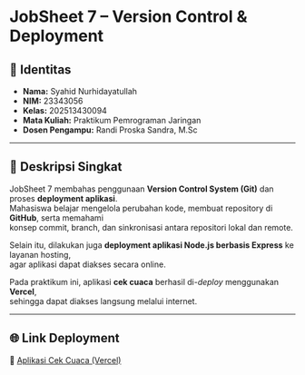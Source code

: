 # JobSheet 7 – Version Control & Deployment

## 🪪 Identitas
- **Nama:** Syahid Nurhidayatullah  
- **NIM:** 23343056  
- **Kelas:** 202513430094  
- **Mata Kuliah:** Praktikum Pemrograman Jaringan  
- **Dosen Pengampu:** Randi Proska Sandra, M.Sc  

---

## 📖 Deskripsi Singkat
JobSheet 7 membahas penggunaan **Version Control System (Git)** dan proses **deployment aplikasi**.  
Mahasiswa belajar mengelola perubahan kode, membuat repository di **GitHub**, serta memahami  
konsep commit, branch, dan sinkronisasi antara repositori lokal dan remote.

Selain itu, dilakukan juga **deployment aplikasi Node.js berbasis Express** ke layanan hosting,  
agar aplikasi dapat diakses secara online.  

Pada praktikum ini, aplikasi **cek cuaca** berhasil di-*deploy* menggunakan **Vercel**,  
sehingga dapat diakses langsung melalui internet.

---

## 🌐 Link Deployment

🔗 [Aplikasi Cek Cuaca (Vercel)](https://aplikasi-cuaca-syahid.vercel.app/)  
